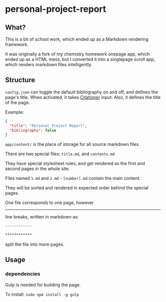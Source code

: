 personal-project-report
=======================

## What?

This is a bit of school work, which ended up as a Markdown rendering
framework.

It was originally a fork of my chemistry homework onepage app, which
ended up as a HTML mess, but I converted it into a singlepage scroll
app, which renders markdown files intelligently.

## Structure

`config.json` can toggle the default bibliography on and off, and defines the page's title.
When activated, it takes
[Citationer](https://github.com/AlexanderSelzer/Citationer)
input. Also, it defines the title of the page.

Example:

```json
{
  "title": "Personal Project Report",
  "bibliography": false
}
```

`app/content/` is the place of storage for all source markdown files.

There are two special files: `title.md`, and `contents.md`

They have special stylesheet rules, and get rendered as the first
and second pages in the whole site.

Files named `1.md` and `2.md` - `[number].md` contain the main content.

They will be sorted and rendered in expected order behind the special pages.

One file corresponds to one page, however <hr> line breaks, written in markdown as:

```markdown
------------

************
```

split the file into more pages.

## Usage

### dependencies

Gulp is needed for building the page.

To install: `sudo npm install -g gulp`
